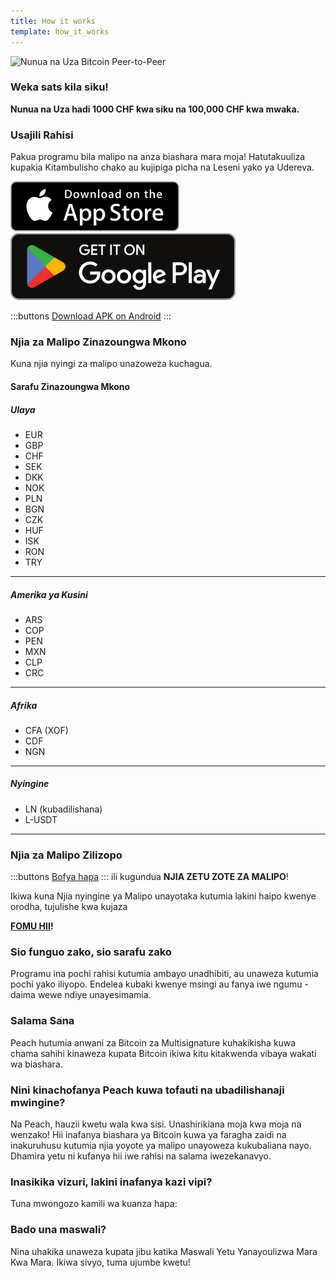 ```yaml
---
title: How it works
template: how_it_works
---
```


<!--[teaser]-->

![Nunua na Uza Bitcoin Peer-to-Peer](/img/how-it-works/buy-and-sell-bitcoin-peer-to-peer.png)

### Weka sats <span>kila siku</span>!

**Nunua na Uza hadi 1000 CHF kwa siku na 100,000 CHF kwa mwaka.**

<!--[easy registration]-->

### Usajili Rahisi

Pakua programu bila malipo na anza biashara mara moja! Hatutakuuliza kupakia Kitambulisho chako au kujipiga picha na Leseni yako ya Udereva.

<div>
  <div class="md:flex items-end">
    <a href="https://testflight.apple.com/join/wfSPFEWG"><img class="h-180px md:h-90px" src="/img/home/download-on-the-app-store.svg" alt="Download Bitcoin app on the App Store without KYC verification"></a>
    <a class="md:ml-4" href="https://play.google.com/store/apps/details?id=com.peachbitcoin.peach.mainnet"><img class="h-180px md:h-90px" src="/img/home/get-it-on-google-play.svg" alt="Get Bitcoin app on Google Play store without ID verification"></a>
  </div>

:::buttons
[Download APK on Android](/apk/)
:::

</div>

<!--[payment_methods]-->

### Njia za Malipo Zinazoungwa Mkono

Kuna njia nyingi za malipo unazoweza kuchagua.

#### Sarafu Zinazoungwa Mkono

##### Ulaya

- EUR
- GBP
- CHF
- SEK
- DKK
- NOK
- PLN
- BGN
- CZK
- HUF
- ISK
- RON
- TRY

---

##### Amerika ya Kusini

- ARS
- COP
- PEN
- MXN
- CLP
- CRC

---

##### Afrika

- CFA (XOF)
- CDF
- NGN

---

##### Nyingine

- LN (kubadilishana)
- L-USDT

---

### Njia za Malipo Zilizopo

:::buttons
[Bofya hapa](https://docs.google.com/spreadsheets/d/1uqotdlQ1woALJnsLOJMwe21J4KvTvv3cnEqERqCUicg/?usp=sharing)
:::
ili kugundua **NJIA ZETU ZOTE ZA MALIPO**!

Ikiwa kuna Njia nyingine ya Malipo unayotaka kutumia lakini haipo kwenye orodha, tujulishe kwa kujaza
<br>

**[FOMU HII](https://ncxldazr6m4.typeform.com/to/SJljDnae)!**

<!--[self_custody]-->

### Sio funguo zako, sio sarafu zako

Programu ina pochi rahisi kutumia ambayo unadhibiti, au unaweza kutumia pochi yako iliyopo. Endelea kubaki kwenye msingi au fanya iwe ngumu - daima wewe ndiye unayesimamia.

<!--[security]-->

### Salama Sana

Peach hutumia anwani za Bitcoin za Multisignature kuhakikisha kuwa chama sahihi kinaweza kupata Bitcoin ikiwa kitu kitakwenda vibaya wakati wa biashara.

<!--[difference]-->

### Nini kinachofanya Peach kuwa tofauti na ubadilishanaji mwingine?

Na Peach, hauzii kwetu wala kwa sisi.
Unashirikiana moja kwa moja na wenzako!
Hii inafanya biashara ya Bitcoin kuwa ya faragha zaidi na inakuruhusu kutumia njia yoyote ya malipo unayoweza kukubaliana nayo.
Dhamira yetu ni kufanya hii iwe rahisi na salama iwezekanavyo.

<!--[sounds_cool]-->

### Inasikika vizuri, lakini inafanya kazi vipi?

Tuna mwongozo kamili wa kuanza hapa:

<!--[questions]-->

### Bado una maswali?

Nina uhakika unaweza kupata jibu katika Maswali Yetu Yanayoulizwa Mara Kwa Mara.
Ikiwa sivyo, tuma ujumbe kwetu!
